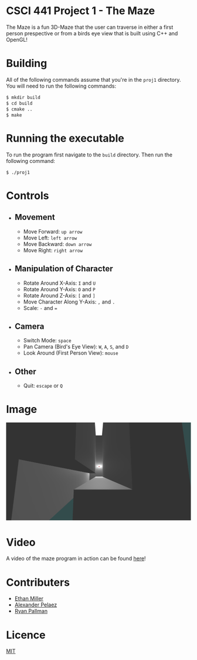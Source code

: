 # CSCI 441 Project 1 - The Maze
The Maze is a fun 3D-Maze that the user can traverse in either a first person prespective or from a birds eye view that is built using C++ and OpenGL! 


# Building
All of the following commands assume that you're in the `proj1` directory. You will need to run the following commands:

    $ mkdir build
    $ cd build
    $ cmake ..
    $ make
    
# Running the executable
To run the program first navigate to the `build` directory. Then run the following command:

    $ ./proj1

# Controls
* ## Movement
  * Move Forward: `up arrow`
  * Move Left: `left arrow`
  * Move Backward: `down arrow`
  * Move Right: `right arrow`
* ## Manipulation of Character
  * Rotate Around X-Axis: `I` and `U`
  * Rotate Around Y-Axis: `O` and `P`
  * Rotate Around Z-Axis: `[` and `]`
  * Move Character Along Y-Axis: `,` and `.`
  * Scale: `-` and `=`
* ## Camera
  * Switch Mode: `space`
  * Pan Camera (Bird's Eye View): `W`, `A`, `S`, and `D`
  * Look Around (First Person View): `mouse`
* ## Other
  * Quit: `escape` or `Q`

# Image
![birds-eye.png](./images/birds-eye.png)

# Video
A video of the maze program in action can be found [here](https://cloud.pallman.us/yAuvwnD1)!

# Contributers 
* [Ethan Miller](https://github.com/EthanMiller2)
* [Alexander Pelaez](https://github.com/AlexPelaez)
* [Ryan Pallman](https://github.com/cookieman768)

# Licence 
[MIT](LICENSE)


